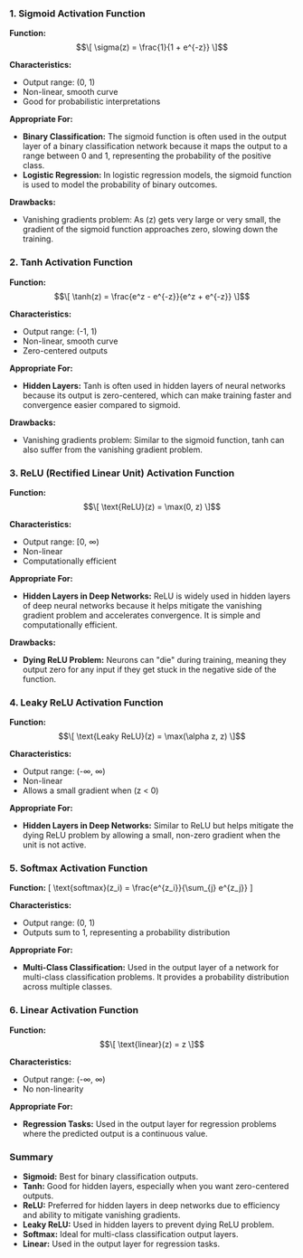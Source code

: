 ### 1. **Sigmoid Activation Function**

**Function:**
$$\[ \sigma(z) = \frac{1}{1 + e^{-z}} \]$$

**Characteristics:**
- Output range: (0, 1)
- Non-linear, smooth curve
- Good for probabilistic interpretations

**Appropriate For:**
- **Binary Classification:** The sigmoid function is often used in the output layer of a binary classification network because it maps the output to a range between 0 and 1, representing the probability of the positive class.
- **Logistic Regression:** In logistic regression models, the sigmoid function is used to model the probability of binary outcomes.

**Drawbacks:**
- Vanishing gradients problem: As \(z\) gets very large or very small, the gradient of the sigmoid function approaches zero, slowing down the training.

### 2. **Tanh Activation Function**

**Function:**
$$\[ \tanh(z) = \frac{e^z - e^{-z}}{e^z + e^{-z}} \]$$

**Characteristics:**
- Output range: (-1, 1)
- Non-linear, smooth curve
- Zero-centered outputs

**Appropriate For:**
- **Hidden Layers:** Tanh is often used in hidden layers of neural networks because its output is zero-centered, which can make training faster and convergence easier compared to sigmoid.

**Drawbacks:**
- Vanishing gradients problem: Similar to the sigmoid function, tanh can also suffer from the vanishing gradient problem.

### 3. **ReLU (Rectified Linear Unit) Activation Function**

**Function:**
$$\[ \text{ReLU}(z) = \max(0, z) \]$$

**Characteristics:**
- Output range: [0, ∞)
- Non-linear
- Computationally efficient

**Appropriate For:**
- **Hidden Layers in Deep Networks:** ReLU is widely used in hidden layers of deep neural networks because it helps mitigate the vanishing gradient problem and accelerates convergence. It is simple and computationally efficient.

**Drawbacks:**
- **Dying ReLU Problem:** Neurons can "die" during training, meaning they output zero for any input if they get stuck in the negative side of the function.

### 4. **Leaky ReLU Activation Function**

**Function:**
$$\[ \text{Leaky ReLU}(z) = \max(\alpha z, z) \]$$

**Characteristics:**
- Output range: (-∞, ∞)
- Non-linear
- Allows a small gradient when \(z < 0\)

**Appropriate For:**
- **Hidden Layers in Deep Networks:** Similar to ReLU but helps mitigate the dying ReLU problem by allowing a small, non-zero gradient when the unit is not active.

### 5. **Softmax Activation Function**

**Function:**
\[ \text{softmax}(z_i) = \frac{e^{z_i}}{\sum_{j} e^{z_j}} \]

**Characteristics:**
- Output range: (0, 1)
- Outputs sum to 1, representing a probability distribution

**Appropriate For:**
- **Multi-Class Classification:** Used in the output layer of a network for multi-class classification problems. It provides a probability distribution across multiple classes.

### 6. **Linear Activation Function**

**Function:**
$$\[ \text{linear}(z) = z \]$$

**Characteristics:**
- Output range: (-∞, ∞)
- No non-linearity

**Appropriate For:**
- **Regression Tasks:** Used in the output layer for regression problems where the predicted output is a continuous value.

### Summary

- **Sigmoid:** Best for binary classification outputs.
- **Tanh:** Good for hidden layers, especially when you want zero-centered outputs.
- **ReLU:** Preferred for hidden layers in deep networks due to efficiency and ability to mitigate vanishing gradients.
- **Leaky ReLU:** Used in hidden layers to prevent dying ReLU problem.
- **Softmax:** Ideal for multi-class classification output layers.
- **Linear:** Used in the output layer for regression tasks.

